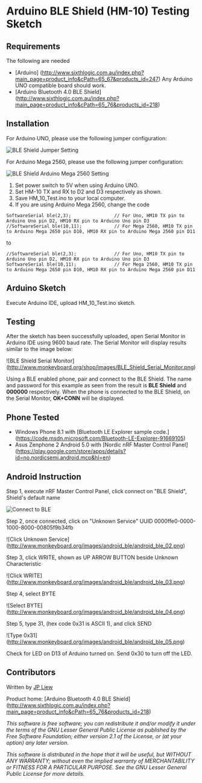 # Arduino BLE Shield (HM-10) Testing Sketch

## Requirements

The following are needed 

* [Arduino] (http://www.sixthlogic.com.au/index.php?main_page=product_info&cPath=65_67&products_id=247) Any Arduino UNO compatible board should work.
* [Arduino Bluetooth 4.0 BLE Shield] (http://www.sixthlogic.com.au/index.php?main_page=product_info&cPath=65_76&products_id=218)

## Installation 

For Arduino UNO, please use the following jumper configuration:

![BLE Shield Jumper Setting](http://www.monkeyboard.org/shop/images/BLE_Shield_Jumper.jpg)

For Arduino Mega 2560, please use the following jumper configuration:

![BLE Shield Arduino Mega 2560 Setting](http://www.monkeyboard.org/shop/images/BLE_Shield_Mega2560.jpg)

1. Set power switch to 5V when using Arduino UNO.
2. Set HM-10 TX and RX to D2 and D3 respectively as shown.
3. Save HM_10_Test.ino to your local computer.
4. If you are using Arduino Mega 2560, change the code 

```
SoftwareSerial ble(2,3);				// For Uno, HM10 TX pin to Arduino Uno pin D2, HM10 RX pin to Arduino Uno pin D3
//SoftwareSerial ble(10,11);			// For Mega 2560, HM10 TX pin to Arduino Mega 2650 pin D10, HM10 RX pin to Arduino Mega 2560 pin D11
```

to 

```
//SoftwareSerial ble(2,3);				// For Uno, HM10 TX pin to Arduino Uno pin D2, HM10 RX pin to Arduino Uno pin D3
SoftwareSerial ble(10,11);				// For Mega 2560, HM10 TX pin to Arduino Mega 2650 pin D10, HM10 RX pin to Arduino Mega 2560 pin D11
```

## Arduino Sketch

Execute Arduino IDE, upload HM_10_Test.ino sketch.

## Testing

After the sketch has been successfully uploaded, open Serial Monitor in Arduino IDE using 9600 baud rate. The Serial Monitor will display results similar to the image below:

![BLE Shield Serial Monitor] (http://www.monkeyboard.org/shop/images/BLE_Shield_Serial_Monitor.png)

Using a BLE enabled phone, pair and connect to the BLE Shield.  The name and password for this example as seen from the result is **BLE Shield** and **000000** respectively. When the phone is connected to the BLE Shield, on the Serial Monitor, **OK+CONN** will be displayed. 

## Phone Tested

* Windows Phone 8.1 with [Bluetooth LE Explorer sample code.] (https://code.msdn.microsoft.com/Bluetooth-LE-Explorer-91669105)
* Asus Zenphone 2 Android 5.0 with [Nordic nRF Master Control Panel] (https://play.google.com/store/apps/details?id=no.nordicsemi.android.mcp&hl=en)


## Android Instruction

Step 1, execute nRF Master Control Panel, click connect on "BLE Shield", Shield's default name

![Connect to BLE](http://www.monkeyboard.org/images/android_ble/android_ble_01.png)

Step 2, once connected, click on "Unknown Service" UUID 0000ffe0-0000-1000-8000-00805f9b34fb

![Click Unknown Service] (http://www.monkeyboard.org/images/android_ble/android_ble_02.png)

Step 3, click WRITE, shown as UP ARROW BUTTON beside Unknown Characteristic

![Click WRITE] (http://www.monkeyboard.org/images/android_ble/android_ble_03.png)

Step 4, select BYTE

![Select BYTE] (http://www.monkeyboard.org/images/android_ble/android_ble_04.png)

Step 5, type 31, (hex code 0x31 is ASCII 1), and click SEND

![Type 0x31] (http://www.monkeyboard.org/images/android_ble/android_ble_05.png)

Check for LED on D13 of Arduino turned on. Send 0x30 to turn off the LED.

## Contributors

Written by [JP Liew](http://jpliew.com)

Product home: [Arduino Bluetooth 4.0 BLE Shield] (http://www.sixthlogic.com.au/index.php?main_page=product_info&cPath=65_76&products_id=218)

*This software is free software; you can redistribute it and/or modify it under the terms of the GNU Lesser General Public License as published by the Free Software Foundation; either version 2.1 of the License, or (at your option) any later version.*

*This software is distributed in the hope that it will be useful, but WITHOUT ANY WARRANTY; without even the implied warranty of MERCHANTABILITY or FITNESS FOR A PARTICULAR PURPOSE.  See the GNU Lesser General Public License for more details.*
